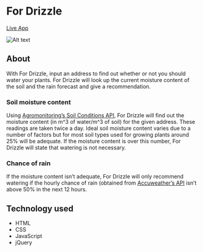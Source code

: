 # For Drizzle

[Live App](https://nataliesun.github.io/for-drizzle/)

![Alt text](https://github.com/natsun121/for-drizzle/blob/master/assets/screenshot480.png "Screenshot of live app")

## About 
With For Drizzle, input an address to find out whether or not you should water your plants. For Drizzle will look up the current moisture content of the soil and the rain forecast and give a recommendation.

### Soil moisture content
Using [Agromonitoring’s Soil Conditions API](https://agromonitoring.com/api/current-soil), For Drizzle will find out the moisture content (in m^3 of water/m^3 of soil) for the given address. These readings are taken twice a day. Ideal soil moisture content varies due to a number of factors but for most soil types used for growing plants around 25% will be adequate. If the moisture content is over this number, For Drizzle will state that watering is not necessary.

### Chance of rain
If the moisture content isn’t adequate, For Drizzle will only recommend watering if the hourly chance of rain (obtained from [Accuweather’s API](https://developer.accuweather.com/accuweather-forecast-api/apis/get/forecasts/v1/hourly/12hour/%7BlocationKey%7D) isn’t above 50% in the next 12 hours.

## Technology used

* HTML
* CSS
* JavaScript
* jQuery
